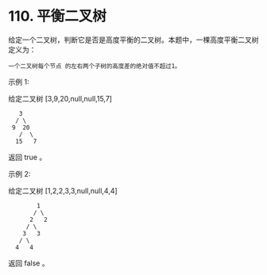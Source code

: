 # 110. 平衡二叉树

 给定一个二叉树，判断它是否是高度平衡的二叉树。本题中，一棵高度平衡二叉树定义为：

    一个二叉树每个节点 的左右两个子树的高度差的绝对值不超过1。

示例 1:

给定二叉树 [3,9,20,null,null,15,7]

       3
      / \
     9  20
       /  \
      15   7

返回 true 。

示例 2:

给定二叉树 [1,2,2,3,3,null,null,4,4]

            1
           / \
          2   2
         / \
        3   3
       / \
      4   4

返回 false 。